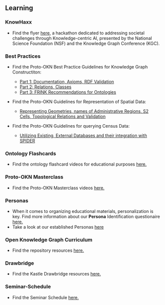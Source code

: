 ## Learning

### KnowHaxx

- Find the flyer [here](./assets/resources/knowhax-flyer.pdf), a hackathon dedicated to addressing societal challenges through Knowledge-centric AI, presented by the National Science Foundation (NSF) and the Knowledge Graph Conference (KGC).

### Best Practices

- Find the Proto-OKN Best Practice Guidelines for Knowledge Graph Constructiton:
  - [Part 1: Documentation, Axioms, RDF Validation](./resource-pages/graph-construction-guidelines.md)
  - [Part 2: Relations, Classes](./resource-pages/graph-construction-guidelines-part2.md)
  - [Part 3: FRINK Recommendations for Ontologies](./resource-pages/graph-construction-guidelines-part3.md)

- Find the Proto-OKN Guidelines for Representation of Spatial Data:
  - [Representing Geometries, names of Administrative Regions, S2 Cells, Topological Relations and Validation](./resource-pages/spatial-data-representation-guidelines.md)

- Find the Proto-OKN Guidelines for querying Census Data:
  - [Utilizing Existing, External Databases and their integration with SPIDER](./resource-pages/cencus-wg-guidelines.md)


### Ontology Flashcards

- Find the ontology flashcard videos for educational purposes [here.](./resource-pages/ontology-flashcards.md)

### Proto-OKN Masterclass

- Find the Proto-OKN Masterclass videos [here.](./resource-pages/Proto-OKN-Masterclass-Series.md)

### Personas

- When it comes to organizing educational materials, personalization is key. Find more information about our **Persona** Identification questionaire [here.](./resource-pages/persona-questionaire-readme.md) 
- Take a look at our established Personas [here](./resource-pages/personas.md)

### Open Knowledge Graph Curriculum

- Find the repository resources [here.](https://github.com/KGConf/open-kg-curriculum)

### Drawbridge

- Find the Kastle Drawbridge resources [here.](https://github.com/kastle-lab/kastle-drawbridge)

### Seminar-Schedule

- Find the Seminar Schedule [here.](./resource-pages/seminar-schedule.md)
